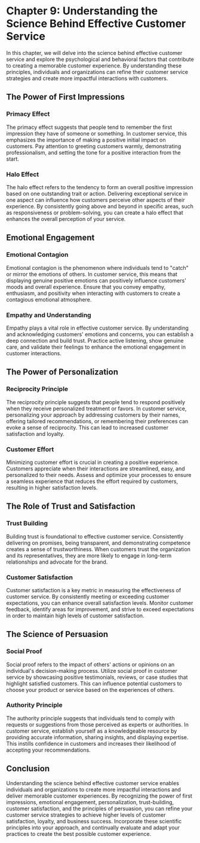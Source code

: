 Chapter 9: Understanding the Science Behind Effective Customer Service
======================================================================

In this chapter, we will delve into the science behind effective customer service and explore the psychological and behavioral factors that contribute to creating a memorable customer experience. By understanding these principles, individuals and organizations can refine their customer service strategies and create more impactful interactions with customers.

The Power of First Impressions
------------------------------

### Primacy Effect

The primacy effect suggests that people tend to remember the first impression they have of someone or something. In customer service, this emphasizes the importance of making a positive initial impact on customers. Pay attention to greeting customers warmly, demonstrating professionalism, and setting the tone for a positive interaction from the start.

### Halo Effect

The halo effect refers to the tendency to form an overall positive impression based on one outstanding trait or action. Delivering exceptional service in one aspect can influence how customers perceive other aspects of their experience. By consistently going above and beyond in specific areas, such as responsiveness or problem-solving, you can create a halo effect that enhances the overall perception of your service.

Emotional Engagement
--------------------

### Emotional Contagion

Emotional contagion is the phenomenon where individuals tend to "catch" or mirror the emotions of others. In customer service, this means that displaying genuine positive emotions can positively influence customers' moods and overall experience. Ensure that you convey empathy, enthusiasm, and positivity when interacting with customers to create a contagious emotional atmosphere.

### Empathy and Understanding

Empathy plays a vital role in effective customer service. By understanding and acknowledging customers' emotions and concerns, you can establish a deep connection and build trust. Practice active listening, show genuine care, and validate their feelings to enhance the emotional engagement in customer interactions.

The Power of Personalization
----------------------------

### Reciprocity Principle

The reciprocity principle suggests that people tend to respond positively when they receive personalized treatment or favors. In customer service, personalizing your approach by addressing customers by their names, offering tailored recommendations, or remembering their preferences can evoke a sense of reciprocity. This can lead to increased customer satisfaction and loyalty.

### Customer Effort

Minimizing customer effort is crucial in creating a positive experience. Customers appreciate when their interactions are streamlined, easy, and personalized to their needs. Assess and optimize your processes to ensure a seamless experience that reduces the effort required by customers, resulting in higher satisfaction levels.

The Role of Trust and Satisfaction
----------------------------------

### Trust Building

Building trust is foundational to effective customer service. Consistently delivering on promises, being transparent, and demonstrating competence creates a sense of trustworthiness. When customers trust the organization and its representatives, they are more likely to engage in long-term relationships and advocate for the brand.

### Customer Satisfaction

Customer satisfaction is a key metric in measuring the effectiveness of customer service. By consistently meeting or exceeding customer expectations, you can enhance overall satisfaction levels. Monitor customer feedback, identify areas for improvement, and strive to exceed expectations in order to maintain high levels of customer satisfaction.

The Science of Persuasion
-------------------------

### Social Proof

Social proof refers to the impact of others' actions or opinions on an individual's decision-making process. Utilize social proof in customer service by showcasing positive testimonials, reviews, or case studies that highlight satisfied customers. This can influence potential customers to choose your product or service based on the experiences of others.

### Authority Principle

The authority principle suggests that individuals tend to comply with requests or suggestions from those perceived as experts or authorities. In customer service, establish yourself as a knowledgeable resource by providing accurate information, sharing insights, and displaying expertise. This instills confidence in customers and increases their likelihood of accepting your recommendations.

Conclusion
----------

Understanding the science behind effective customer service enables individuals and organizations to create more impactful interactions and deliver memorable customer experiences. By recognizing the power of first impressions, emotional engagement, personalization, trust-building, customer satisfaction, and the principles of persuasion, you can refine your customer service strategies to achieve higher levels of customer satisfaction, loyalty, and business success. Incorporate these scientific principles into your approach, and continually evaluate and adapt your practices to create the best possible customer experience.
